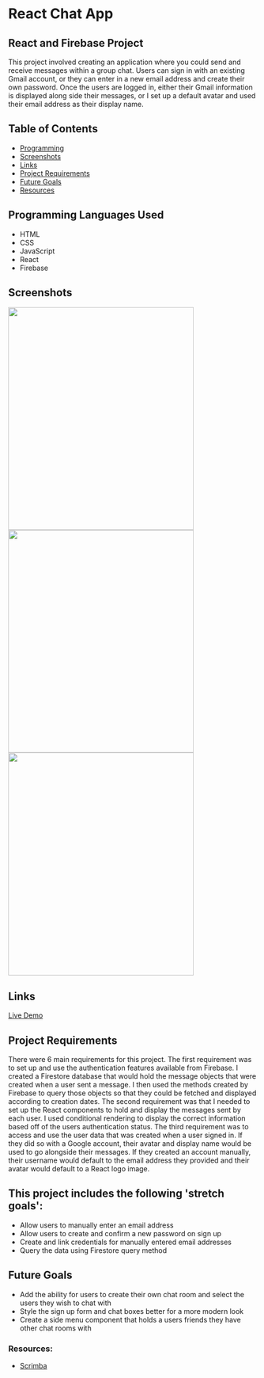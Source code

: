 # React Chat App
## React and Firebase Project

This project involved creating an application where you could send and receive messages within a group chat. 
Users can sign in with an existing Gmail account, or they can enter in a new email address and create their own password.
Once the users are logged in, either their Gmail information is displayed along side their messages, or I set up a default
avatar and used their email address as their display name.

## Table of Contents
- [Programming](#programming-languages-used)
- [Screenshots](#screenshots)
- [Links](#links)
- [Project Requirements](#project-requirements)
- [Future Goals](#future-goals)
- [Resources](#resources)

## Programming Languages Used
  - HTML
  - CSS
  - JavaScript
  - React
  - Firebase

## Screenshots
<img src="https://github.com/KeithPetr/Invoice-Creator-React/assets/91621041/8284c61a-406b-46b9-86bd-2cba29d1ded5" height="450" width="375" />
<img src="https://github.com/KeithPetr/Invoice-Creator-React/assets/91621041/3c378ded-82b8-4b9c-8567-91173a1b72d0" height="450" width="375" />
<img src="https://github.com/KeithPetr/Invoice-Creator-React/assets/91621041/c05bf795-c409-462d-8347-b1a799ea67e1" height="450" width="375" />

## Links
 [Live Demo](https://invoice-creator-react.netlify.app/)

## Project Requirements
There were 6 main requirements for this project. The first requirement was to set up and use the authentication features available from Firebase. 
I created a Firestore database that would hold the message objects that were created when a user sent a message. I then used the methods created by 
Firebase to query those objects so that they could be fetched and displayed according to creation dates. The second requirement was that I needed to 
set up the React components to hold and display the messages sent by each user. I used conditional rendering to display the correct information based 
off of the users authentication status. The third requirement was to access and use the user data that was created when a user signed in. If they did so
with a Google account, their avatar and display name would be used to go alongside their messages. If they created an account manually, their username 
would default to the email address they provided and their avatar would default to a React logo image.

## This project includes the following 'stretch goals':
  - Allow users to manually enter an email address
  - Allow users to create and confirm a new password on sign up
  - Create and link credentials for manually entered email addresses
  - Query the data using Firestore query method

## Future Goals
  - Add the ability for users to create their own chat room and select the users they wish to chat with
  - Style the sign up form and chat boxes better for a more modern look
  - Create a side menu component that holds a users friends they have other chat rooms with

### Resources:
  - [Scrimba](https://scrimba.com/)
